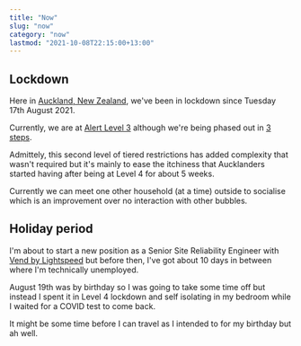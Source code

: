 ```yaml
---
title: "Now"
slug: "now"
category: "now"
lastmod: "2021-10-08T22:15:00+13:00"
---
```


## Lockdown

Here in [Auckland, New Zealand](https://en.wikipedia.org/wiki/Auckland), we've been in lockdown since Tuesday 17th August 2021.

Currently, we are at [Alert Level 3](https://covid19.govt.nz/alert-levels-and-updates/about-the-alert-system/#alert-level-3-%E2%80%94-restrict) although we're being phased out in [3 steps](https://covid19.govt.nz/alert-levels-and-updates/regional-advice/auckland/).

Admittely, this second level of tiered restrictions has added complexity that wasn't required but it's mainly to ease the itchiness that Aucklanders started having after being at Level 4 for about 5 weeks.

Currently we can meet one other household (at a time) outside to socialise which is an improvement over no interaction with other bubbles.

## Holiday period

I'm about to start a new position as a Senior Site Reliability Engineer with [Vend by Lightspeed](https://www.vendhq.com/nz/) but before then, I've got about 10 days in between where I'm technically unemployed.

August 19th was by birthday so I was going to take some time off but instead I spent it in Level 4 lockdown and self isolating in my bedroom while I waited for a COVID test to come back.

It might be some time before I can travel as I intended to for my birthday but ah well.